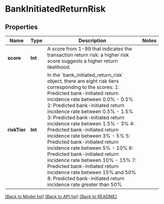 # BankInitiatedReturnRisk

## Properties
Name | Type | Description | Notes
------------ | ------------- | ------------- | -------------
**score** | **Int** | A score from 1-99 that indicates the transaction return risk: a higher risk score suggests a higher return likelihood. | 
**riskTier** | **Int** | In the &#x60;bank_initiated_return_risk&#x60; object, there are eight risk tiers corresponding to the scores:   1: Predicted bank-initiated return incidence rate between 0.0% - 0.5%   2: Predicted bank-initiated return incidence rate between 0.5% - 1.5%   3: Predicted bank-initiated return incidence rate between 1.5% - 3%   4: Predicted bank-initiated return incidence rate between 3% - 5%   5: Predicted bank-initiated return incidence rate between 5% - 10%   6: Predicted bank-initiated return incidence rate between 10% - 15%   7: Predicted bank-initiated return incidence rate between 15% and 50%   8: Predicted bank-initiated return incidence rate greater than 50%  | 

[[Back to Model list]](../README.md#documentation-for-models) [[Back to API list]](../README.md#documentation-for-api-endpoints) [[Back to README]](../README.md)


